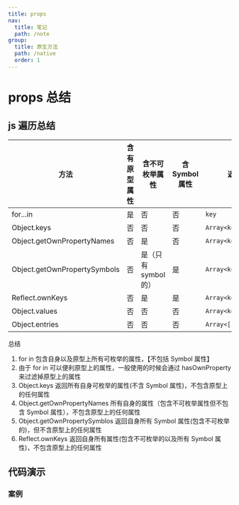 ```yaml
---
title: props
nav:
  title: 笔记
  path: /note
group:
  title: 原生方法
  path: /native
  order: 1
---
```


# props 总结

## js 遍历总结

| 方法                         | 含有原型属性 | 含不可枚举属性       | 含 Symbol 属性 | 返回值               |
| ---------------------------- | ------------ | -------------------- | -------------- | -------------------- |
| for...in                     | 是           | 否                   | 否             | `key`                |
| Object.keys                  | 否           | 否                   | 否             | `Array<key>`         |
| Object.getOwnPropertyNames   | 否           | 是                   | 否             | `Array<key>`         |
| Object.getOwnPropertySymbols | 否           | 是（只有 symbol 的） | 是             | `Array<key> `        |
| Reflect.ownKeys              | 否           | 是                   | 是             | `Array<key>`         |
| Object.values                | 否           | 否                   | 否             | `Array<key>`         |
| Object.entries               | 否           | 否                   | 否             | `Array<[key,value]>` |

总结

1. for in 包含自身以及原型上所有可枚举的属性，【不包括 Symbol 属性】
2. 由于 for in 可以便利原型上的属性，一般使用的时候会通过 hasOwnProperty 来过滤掉原型上的属性
3. Object.keys 返回所有自身可枚举的属性(不含 Symbol 属性)，不包含原型上的任何属性
4. Object.getOwnPropertyNames 所有自身的属性（包含不可枚举属性但不包含 Symbol 属性），不包含原型上的任何属性
5. Object.getOwnPropertySymblos 返回自身所有 Symbol 属性(包含不可枚举的)，但不含原型上的任何属性
6. Reflect.ownKeys 返回自身所有属性(包含不可枚举的以及所有 Symbol 属性)，不包含原型上的任何属性

## 代码演示

### 案例

<code src="./demo/demo1.tsx" />
